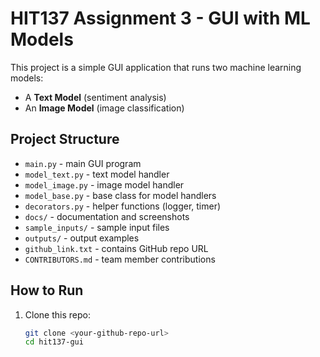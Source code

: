 # HIT137 Assignment 3 - GUI with ML Models

This project is a simple GUI application that runs two machine learning models:
- A **Text Model** (sentiment analysis)  
- An **Image Model** (image classification)

## Project Structure
- `main.py` - main GUI program
- `model_text.py` - text model handler
- `model_image.py` - image model handler
- `model_base.py` - base class for model handlers
- `decorators.py` - helper functions (logger, timer)
- `docs/` - documentation and screenshots
- `sample_inputs/` - sample input files
- `outputs/` - output examples
- `github_link.txt` - contains GitHub repo URL
- `CONTRIBUTORS.md` - team member contributions
## How to Run
1. Clone this repo:
   ```bash
   git clone <your-github-repo-url>
   cd hit137-gui